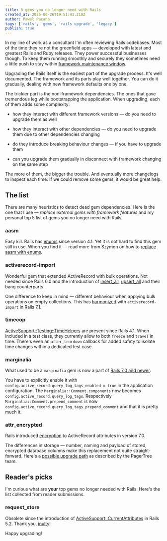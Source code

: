 ```yaml
---
title: 5 gems you no longer need with Rails
created_at: 2025-06-26T19:51:41.218Z
author: Paweł Pacana
tags: ['rails', 'gems', 'rails upgrade', 'legacy']
publish: true
---
```


In my line of work as a consultant I'm often reviewing Rails codebases. Most of the time they're not the greenfield apps — developed with latest and greatest Rails and Ruby releases. They power successful businesses though. To keep them running smoothly and securely they sometimes need a little push to stay within [framework maintenance window](https://endoflife.date/rails).

Upgrading the Rails itself is the easiest part of the upgrade process. It's well documented. The framework and its parts play well together. You can do it gradually, dealing with new framework defaults one by one.

The trickier part is the non-framework dependencies. The ones that gave tremendous leg while bootstrapping the application. When upgrading, each of them adds some complexity:

 * how they interact with different framework versions — do you need to upgrade them as well

 * how they interact with other dependencies — do you need to upgrade them due to other dependencies changing

 * do they introduce breaking behaviour changes — if you have to upgrade them

 * can you upgrade them gradually in disconnect with framework changing on the same step

The more of them, the bigger the trouble. And eventually more changelogs to inspect each time. If we could remove some gems, it would be great help.

## The list

There are many heuristics to detect dead gem dependencies. Here is the one that I use — *replace external gems with framework features* and my personal top 5 list of gems you no longer need with Rails.

### aasm

Easy kill. Rails has [enums](https://edgeapi.rubyonrails.org/classes/ActiveRecord/Enum.html) since version 4.1. Yet it is not hard to find this gem still in use. When you find it — read more from Szymon on how to [replace aasm with enums](https://blog.arkency.com/replace-aasm-with-rails-enum-today/).

### activerecord-import

Wonderful gem that extended ActiveRecord with bulk operations. Not needed since Rails 6.0 and the introduction of [insert_all](https://edgeapi.rubyonrails.org/classes/ActiveRecord/Relation.html#method-i-insert_all), [upsert_all](https://edgeapi.rubyonrails.org/classes/ActiveRecord/Relation.html#method-i-upsert_all) and their bang counterparts.

One difference to keep in mind — different behaviour when applying bulk operations on empty collections. This has [harmonized](https://github.com/rails/rails/commit/cd3508607da073aaef190ac6a7479557eba121c4) with `activerecord-import` in Rails 7.1.

### timecop

[ActiveSupport::Testing::TimeHelpers](https://edgeapi.rubyonrails.org/classes/ActiveSupport/Testing/TimeHelpers.html) are present since Rails 4.1. When included in a test class, they currently allow to both `freeze` and `travel` in time. There's even an `after_teardown` callback for added safety to isolate time changes within a dedicated test case.

### marginalia

What used to be a `marginalia` gem is now a part of [Rails 7.0 and newer](https://edgeapi.rubyonrails.org/classes/ActiveRecord/QueryLogs.html).

You have to explicitly enable it with `config.active_record.query_log_tags_enabled = true` in the application configuration. The `Marginalia::Comment.components` now becomes `config.active_record.query_log_tags`. Respectively `Marginalia::Comment.prepend_comment` is now `config.active_record.query_log_tags_prepend_comment` and that it is pretty much it.

### attr_encrypted

Rails introduced [encryption](https://guides.rubyonrails.org/active_record_encryption.html) to ActiveRecord attributes in version 7.0.

The differences in storage — number, naming and payload of stored, encrypted database columns make this replacement not quite straight-forward. Here's a [possible upgrade path](https://pagertree.gitbook.io/blog/migrate-attr_encrypted-to-rails-7-active-record-encrypts) as described by the PagerTree team.

## Reader's picks

I'm curious what are **your** top gems no longer needed with Rails. Here's the list collected from reader submissions.


### request_store

Obsolete since the introduction of [ActiveSupport::CurrentAttributes](https://edgeapi.rubyonrails.org/classes/ActiveSupport/CurrentAttributes.html) in Rails 5.2. Thank you, [inulty](https://x.com/inultydev)!


Happy upgrading!
